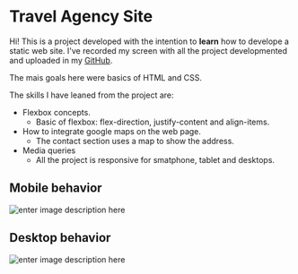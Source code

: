 # Travel Agency Site

Hi! This is a project developed with the intention to  **learn** how to develope a static web site. I've recorded my screen with all the project developmented and  uploaded in my [GitHub](https://github.com/MarinaAlmeida20/Trip).

The mais goals here were basics of HTML and CSS.

The skills I have leaned from the project are:
	

 - Flexbox concepts.
	 - Basic of flexbox: flex-direction, justify-content and align-items.
 - How to integrate google maps on the web page.
	 - The contact section uses a map to show the address.
 - Media queries
	 - All the project is responsive for smatphone, tablet and desktops.

		
		

## Mobile behavior
![enter image description here](https://github.com/MarinaAlmeida20/Trip/blob/main/assets/mobileTrip.gif?raw=true)

## Desktop behavior
![enter image description here](https://github.com/MarinaAlmeida20/Trip/blob/main/assets/desktopTrip.gif?raw=true)
 
